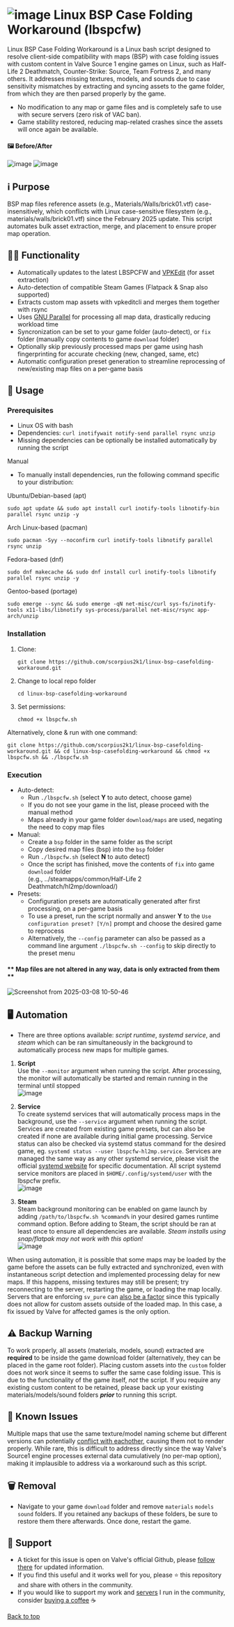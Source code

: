 # ![image](https://github.com/user-attachments/assets/128c8a61-2dcc-45a5-a972-6335c6c9a7fd) Linux BSP Case Folding Workaround (lbspcfw)

Linux BSP Case Folding Workaround is a Linux bash script designed to resolve client-side compatibility with maps (BSP) with case folding issues with custom content in Valve Source 1 engine games on Linux, such as Half-Life 2 Deathmatch, Counter-Strike: Source, Team Fortress 2, and many others. It addresses missing textures, models, and sounds due to case sensitivity mismatches by extracting and syncing assets to the game folder, from which they are then parsed properly by the game.<br/>
- No modification to any map or game files and is completely safe to use with secure servers (zero risk of VAC ban).
- Game stability restored, reducing map-related crashes since the assets will once again be available.

#### 🖼️ Before/After
![image](https://github.com/user-attachments/assets/e8b1c04d-778d-42bf-83f6-a68c1d446c2d)
![image](https://github.com/user-attachments/assets/9acf4dcb-92d4-4e85-af89-8c2859777e0c)

## ℹ️ Purpose
BSP map files reference assets (e.g., Materials/Walls/brick01.vtf) case-insensitively, which conflicts with Linux case-sensitive filesystem (e.g., materials/walls/brick01.vtf) since the February 2025 update. This script automates bulk asset extraction, merge, and placement to ensure proper map operation.

## 👨‍💻 Functionality
- Automatically updates to the latest LBSPCFW and [VPKEdit](https://github.com/craftablescience/VPKEdit/releases) (for asset extraction)
- Auto-detection of compatible Steam Games (Flatpack & Snap also supported)
- Extracts custom map assets with vpkeditcli and merges them together with rsync
- Uses [GNU Parallel](https://github.com/gitGNU/gnu_parallel) for processing all map data, drastically reducing workload time
- Syncronization can be set to your game folder (auto-detect), or `fix` folder (manually copy contents to game `download` folder)
- Optionally skip previously processed maps per game using hash fingerprinting for accurate checking (new, changed, same, etc)
- Automatic configuration preset generation to streamline reprocessing of new/existing map files on a per-game basis

## 🚀 Usage
### Prerequisites
- Linux OS with bash
- Dependencies: `curl inotifywait notify-send parallel rsync unzip`
- Missing dependencies can be optionally be installed automatically by running the script

Manual
- To manually install dependencies, run the following command specific to your distribution:

Ubuntu/Debian-based (apt)
```
sudo apt update && sudo apt install curl inotify-tools libnotify-bin parallel rsync unzip -y
```
Arch Linux-based (pacman)
```
sudo pacman -Syy --noconfirm curl inotify-tools libnotify parallel rsync unzip
```
Fedora-based (dnf)
```
sudo dnf makecache && sudo dnf install curl inotify-tools libnotify parallel rsync unzip -y
```
Gentoo-based (portage)
```
sudo emerge --sync && sudo emerge -qN net-misc/curl sys-fs/inotify-tools x11-libs/libnotify sys-process/parallel net-misc/rsync app-arch/unzip
```

### Installation
1. Clone:
   ```
   git clone https://github.com/scorpius2k1/linux-bsp-casefolding-workaround.git
   ```
2. Change to local repo folder
   ```
   cd linux-bsp-casefolding-workaround
   ```
3. Set permissions:
   ```
   chmod +x lbspcfw.sh
   ```
Alternatively, clone & run with one command:
```
git clone https://github.com/scorpius2k1/linux-bsp-casefolding-workaround.git && cd linux-bsp-casefolding-workaround && chmod +x lbspcfw.sh && ./lbspcfw.sh
```

### Execution
- Auto-detect:
  - Run `./lbspcfw.sh` (select **Y** to auto detect, choose game)
  - If you do not see your game in the list, please proceed with the manual method
  - Maps already in your game folder `download/maps` are used, negating the need to copy map files
- Manual:
  - Create a `bsp` folder in the same folder as the script
  - Copy desired map files (bsp) into the `bsp` folder
  - Run `./lbspcfw.sh` (select **N** to auto detect)
  - Once the script has finished, move the contents of `fix` into game `download` folder<br/>(e.g., ../steamapps/common/Half-Life 2 Deathmatch/hl2mp/download/)
- Presets:
  - Configuration presets are automatically generated after first processing, on a per-game basis
  - To use a preset, run the script normally and answer **Y** to the `Use configuration preset? [Y/n]` prompt and choose the desired game to reprocess
  - Alternatively, the `--config` parameter can also be passed as a command line argument `./lbspcfw.sh --config` to skip directly to the preset menu

#### ** Map files are **not altered** in any way, data is only extracted from them **
![Screenshot from 2025-03-08 10-50-46](https://github.com/user-attachments/assets/80e46bdb-a529-4859-9e6d-d646daace166)

## 🖥️ Automation
- There are three options available: _script runtime_, _systemd service_, and _steam_ which can be ran simultaneously in the background to automatically process new maps for multiple games.

1. **Script**<br/>
   Use the `--monitor` argument when running the script. After processing, the monitor will automatically be started and remain running in the terminal until stopped<br/>
   ![image](https://github.com/user-attachments/assets/188e88a8-7eaf-47d3-a8ee-d94af5dc7aff)

2. **Service**<br/>
   To create systemd services that will automatically process maps in the background, use the `--service` argument when running the script. Services are created from existing game presets, but can also be created if none are available during initial game processing. Service status can also be checked via systemd status command for the desired game, eg. `systemd status --user lbspcfw-hl2mp.service`. Services are managed the same way as any other systemd service, please visit the official [systemd website](https://systemd.io/) for specific documentation. All script systemd service monitors are placed in `$HOME/.config/systemd/user` with the lbspcfw prefix.<br/>
   ![image](https://github.com/user-attachments/assets/eaef2290-4208-4461-adc8-519672cb4b43)

3. **Steam**<br/>
   Steam background monitoring can be enabled on game launch by adding `/path/to/lbspcfw.sh %command%` in your desired games runtime command option. Before adding to Steam, the script should be ran at least once to ensure all dependencies are available. _Steam installs using snap/flatpak may not work with this option!_<br/>
   ![image](https://github.com/user-attachments/assets/c3464989-5163-4f02-8fa1-7dd48dc4527f)


When using automation, it is possible that some maps may be loaded by the game before the assets can be fully extracted and synchronized, even with instantaneous script detection and implemented processing delay for new maps. If this happens, missing textures may still be present; try reconnecting to the server, restarting the game, or loading the map locally. Servers that are enforcing `sv_pure` can [also be a factor](https://github.com/scorpius2k1/linux-bsp-casefolding-workaround/issues/7) since this typically does not allow for custom assets outside of the loaded map. In this case, a fix issued by Valve for affected games is the only option.

## ⚠️ Backup Warning
To work properly, all assets (materials, models, sound) extracted are **required** to be inside the game download folder (alternatively, they can be placed in the game root folder). Placing custom assets into the `custom` folder does not work since it seems to suffer the same case folding issue. This is due to the functionality of the game itself, _not_ the script. If you require any existing custom content to be retained, please back up your existing materials/models/sound folders **_prior_** to running this script.

## 🚩 Known Issues
Multiple maps that use the same texture/model naming scheme but different versions can potentially [conflict with eachother](7), causing them not to render properly. While rare, this is difficult to address directly since the way Valve's Source1 engine processes external data cumulatively (no per-map option), making it implausible to address via a workaround such as this script.

## 🗑 Removal
- Navigate to your game `download` folder and remove `materials` `models` `sound` folders. If you retained any backups of these folders, be sure to restore them there afterwards. Once done, restart the game.

## 👥 Support
- A ticket for this issue is open on Valve's official Github, please [follow there](https://github.com/ValveSoftware/Source-1-Games/issues/6868) for updated information.
- If you find this useful and it works well for you, please ⭐ this repository and share with others in the community.
- If you would like to support my work and [servers](https://stats.scorpex.org/) I run in the community, consider [buying a coffee](https://help.scorpex.org/?s=git) ☕
  
[Back to top](#top)
